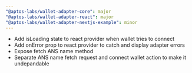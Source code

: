 ```yaml
---
"@aptos-labs/wallet-adapter-core": major
"@aptos-labs/wallet-adapter-react": major
"@aptos-labs/wallet-adapter-nextjs-example": minor
---
```


- Add isLoading state to react provider when wallet tries to connect
- Add onError prop to react provider to catch and display adapter errors
- Expose fetch ANS name method
- Separate ANS name fetch request and connect wallet action to make it undepandable
